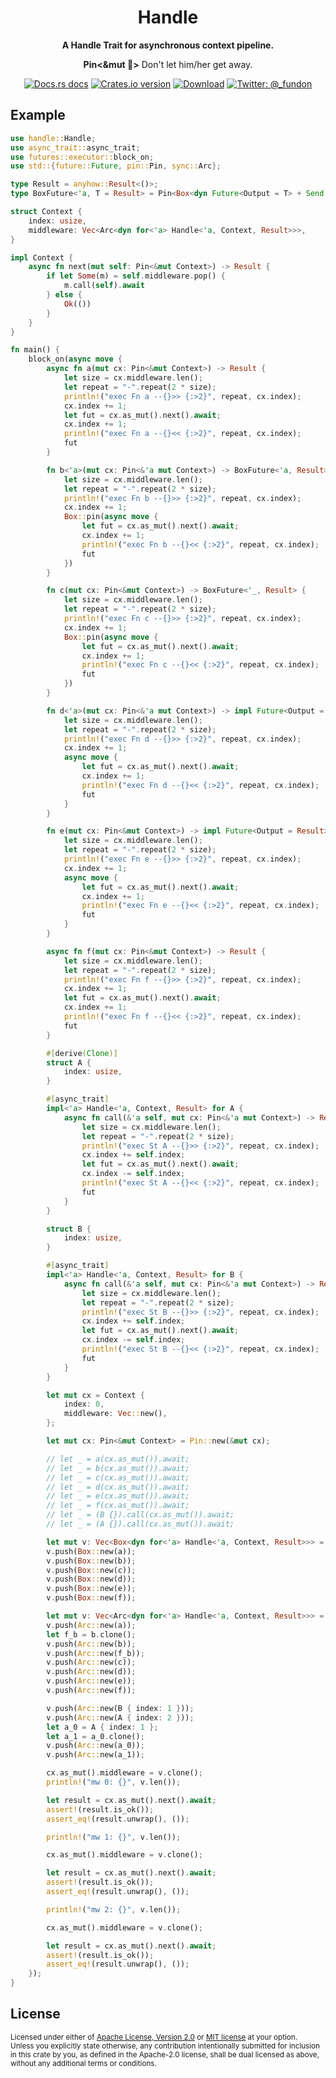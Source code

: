 <h1 align="center">Handle</h1>

<div align="center">
  <p><strong>A Handle Trait for asynchronous context pipeline.</strong></p>
  <p><strong>Pin<&mut 🦀></strong> Don't let him/her get away.</p>
</div>

<div align="center">
  <!-- Docs.rs docs -->
  <a href="https://docs.rs/handle">
    <img src="https://img.shields.io/badge/docs-latest-blue.svg?style=flat-square"
      alt="Docs.rs docs" /></a>
  <!-- Crates version -->
  <a href="https://crates.io/crates/handle">
    <img src="https://img.shields.io/crates/v/handle.svg?style=flat-square"
    alt="Crates.io version" /></a>
  <!-- Downloads -->
  <a href="https://crates.io/crates/handle">
    <img src="https://img.shields.io/crates/d/handle.svg?style=flat-square"
      alt="Download" /></a>
  <!-- Twitter -->
  <a href="https://twitter.com/_fundon">
    <img src="https://img.shields.io/badge/twitter-@__fundon-blue.svg?style=flat-square" alt="Twitter: @_fundon" /></a>
</div>

## Example

```rust
use handle::Handle;
use async_trait::async_trait;
use futures::executor::block_on;
use std::{future::Future, pin::Pin, sync::Arc};

type Result = anyhow::Result<()>;
type BoxFuture<'a, T = Result> = Pin<Box<dyn Future<Output = T> + Send + 'a>>;

struct Context {
    index: usize,
    middleware: Vec<Arc<dyn for<'a> Handle<'a, Context, Result>>>,
}

impl Context {
    async fn next(mut self: Pin<&mut Context>) -> Result {
        if let Some(m) = self.middleware.pop() {
            m.call(self).await
        } else {
            Ok(())
        }
    }
}

fn main() {
    block_on(async move {
        async fn a(mut cx: Pin<&mut Context>) -> Result {
            let size = cx.middleware.len();
            let repeat = "-".repeat(2 * size);
            println!("exec Fn a --{}>> {:>2}", repeat, cx.index);
            cx.index += 1;
            let fut = cx.as_mut().next().await;
            cx.index += 1;
            println!("exec Fn a --{}<< {:>2}", repeat, cx.index);
            fut
        }

        fn b<'a>(mut cx: Pin<&'a mut Context>) -> BoxFuture<'a, Result> {
            let size = cx.middleware.len();
            let repeat = "-".repeat(2 * size);
            println!("exec Fn b --{}>> {:>2}", repeat, cx.index);
            cx.index += 1;
            Box::pin(async move {
                let fut = cx.as_mut().next().await;
                cx.index += 1;
                println!("exec Fn b --{}<< {:>2}", repeat, cx.index);
                fut
            })
        }

        fn c(mut cx: Pin<&mut Context>) -> BoxFuture<'_, Result> {
            let size = cx.middleware.len();
            let repeat = "-".repeat(2 * size);
            println!("exec Fn c --{}>> {:>2}", repeat, cx.index);
            cx.index += 1;
            Box::pin(async move {
                let fut = cx.as_mut().next().await;
                cx.index += 1;
                println!("exec Fn c --{}<< {:>2}", repeat, cx.index);
                fut
            })
        }

        fn d<'a>(mut cx: Pin<&'a mut Context>) -> impl Future<Output = Result> + 'a {
            let size = cx.middleware.len();
            let repeat = "-".repeat(2 * size);
            println!("exec Fn d --{}>> {:>2}", repeat, cx.index);
            cx.index += 1;
            async move {
                let fut = cx.as_mut().next().await;
                cx.index += 1;
                println!("exec Fn d --{}<< {:>2}", repeat, cx.index);
                fut
            }
        }

        fn e(mut cx: Pin<&mut Context>) -> impl Future<Output = Result> + '_ {
            let size = cx.middleware.len();
            let repeat = "-".repeat(2 * size);
            println!("exec Fn e --{}>> {:>2}", repeat, cx.index);
            cx.index += 1;
            async move {
                let fut = cx.as_mut().next().await;
                cx.index += 1;
                println!("exec Fn e --{}<< {:>2}", repeat, cx.index);
                fut
            }
        }

        async fn f(mut cx: Pin<&mut Context>) -> Result {
            let size = cx.middleware.len();
            let repeat = "-".repeat(2 * size);
            println!("exec Fn f --{}>> {:>2}", repeat, cx.index);
            cx.index += 1;
            let fut = cx.as_mut().next().await;
            cx.index += 1;
            println!("exec Fn f --{}<< {:>2}", repeat, cx.index);
            fut
        }

        #[derive(Clone)]
        struct A {
            index: usize,
        }

        #[async_trait]
        impl<'a> Handle<'a, Context, Result> for A {
            async fn call(&'a self, mut cx: Pin<&'a mut Context>) -> Result {
                let size = cx.middleware.len();
                let repeat = "-".repeat(2 * size);
                println!("exec St A --{}>> {:>2}", repeat, cx.index);
                cx.index += self.index;
                let fut = cx.as_mut().next().await;
                cx.index -= self.index;
                println!("exec St A --{}<< {:>2}", repeat, cx.index);
                fut
            }
        }

        struct B {
            index: usize,
        }

        #[async_trait]
        impl<'a> Handle<'a, Context, Result> for B {
            async fn call(&'a self, mut cx: Pin<&'a mut Context>) -> Result {
                let size = cx.middleware.len();
                let repeat = "-".repeat(2 * size);
                println!("exec St B --{}>> {:>2}", repeat, cx.index);
                cx.index += self.index;
                let fut = cx.as_mut().next().await;
                cx.index -= self.index;
                println!("exec St B --{}<< {:>2}", repeat, cx.index);
                fut
            }
        }

        let mut cx = Context {
            index: 0,
            middleware: Vec::new(),
        };

        let mut cx: Pin<&mut Context> = Pin::new(&mut cx);

        // let _ = a(cx.as_mut()).await;
        // let _ = b(cx.as_mut()).await;
        // let _ = c(cx.as_mut()).await;
        // let _ = d(cx.as_mut()).await;
        // let _ = e(cx.as_mut()).await;
        // let _ = f(cx.as_mut()).await;
        // let _ = (B {}).call(cx.as_mut()).await;
        // let _ = (A {}).call(cx.as_mut()).await;

        let mut v: Vec<Box<dyn for<'a> Handle<'a, Context, Result>>> = vec![];
        v.push(Box::new(a));
        v.push(Box::new(b));
        v.push(Box::new(c));
        v.push(Box::new(d));
        v.push(Box::new(e));
        v.push(Box::new(f));

        let mut v: Vec<Arc<dyn for<'a> Handle<'a, Context, Result>>> = vec![];
        v.push(Arc::new(a));
        let f_b = b.clone();
        v.push(Arc::new(b));
        v.push(Arc::new(f_b));
        v.push(Arc::new(c));
        v.push(Arc::new(d));
        v.push(Arc::new(e));
        v.push(Arc::new(f));

        v.push(Arc::new(B { index: 1 }));
        v.push(Arc::new(A { index: 2 }));
        let a_0 = A { index: 1 };
        let a_1 = a_0.clone();
        v.push(Arc::new(a_0));
        v.push(Arc::new(a_1));

        cx.as_mut().middleware = v.clone();
        println!("mw 0: {}", v.len());

        let result = cx.as_mut().next().await;
        assert!(result.is_ok());
        assert_eq!(result.unwrap(), ());

        println!("mw 1: {}", v.len());

        cx.as_mut().middleware = v.clone();

        let result = cx.as_mut().next().await;
        assert!(result.is_ok());
        assert_eq!(result.unwrap(), ());

        println!("mw 2: {}", v.len());

        cx.as_mut().middleware = v.clone();

        let result = cx.as_mut().next().await;
        assert!(result.is_ok());
        assert_eq!(result.unwrap(), ());
    });
}
```

## License

<sup>
Licensed under either of <a href="LICENSE-APACHE">Apache License, Version
2.0</a> or <a href="LICENSE-MIT">MIT license</a> at your option.
</sup>

<br>

<sub>
Unless you explicitly state otherwise, any contribution intentionally submitted
for inclusion in this crate by you, as defined in the Apache-2.0 license, shall
be dual licensed as above, without any additional terms or conditions.
</sub>

